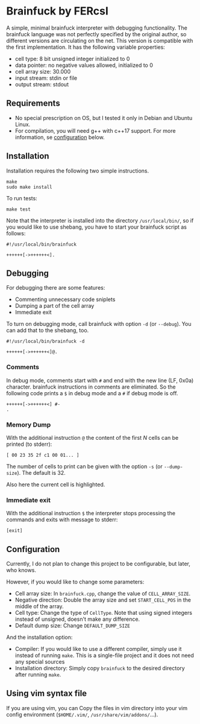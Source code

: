 # Brainfuck by FERcsI

A simple,  minimal brainfuck  interpreter with  debugging functionality.
The  brainfuck language  was  not perfectly  specified  by the  original
author, so different  versions are circulating on the  net. This version
is  compatible  with the  first  implementation.  It has  the  following
variable properties:

- cell type: 8 bit unsigned integer initialized to 0
- data pointer: no negative values allowed, initialized to 0
- cell array size: 30.000
- input stream: stdin or file
- output stream: stdout

## Requirements

- No  special prescription  on OS, but  I tested it  only in  Debian and
  Ubuntu Linux.
- For compilation,  you  will  need  g++ with  c++17  support. For  more
  information, se [configuration](#configuration) below.

## Installation

Installation requires the following two simple instructions.

```
make
sudo make install
```

To run tests:

```
make test
```

Note   that   the   interpreter   is  installed   into   the   directory
`/usr/local/bin/`, so  if you  would like  to use  shebang, you  have to
start your brainfuck script as follows:

```brainfuck
#!/usr/local/bin/brainfuck

++++++[->++++++<].
```

## Debugging

For debugging there are some features:

- Commenting unnecessary code sniplets
- Dumping a part of the cell array
- Immediate exit

To  turn  on  debugging  mode,  call  brainfuck  with  option  `-d`  (or
`--debug`). You can add that to the shebang, too.

```brainfuck
#!/usr/local/bin/brainfuck -d

++++++[->++++++<]@.
```

### Comments

In debug mode,  comments start with `#`  and end with the  new line (LF,
0x0a) character.  brainfuck instructions in comments  are eliminated. So
the following code prints a `$` in debug mode and a `#` if debug mode is
off.

```brainfuck
++++++[->++++++<] #-
.
```

### Memory Dump

With the additional  instruction `@` the content of the  first _N_ cells
can be printed (to stderr):

```
[ 00 23 35 2f c1 00 01... ]
```

The number  of cells  to print  can be  given with  the option  `-s` (or
`--dump-size`). The default is 32.

Also here the current cell is highlighted.

### Immediate exit

With the additional instruction `$` the interpreter stops processing the
commands and exits with message to stderr:

```
[exit]
```

## Configuration

Currently, I do not plan to  change this project to be configurable, but
later, who knows.

However, if you would like to change some parameters:

- Cell   array   size:  In   `brainfuck.cpp`,   change   the  value   of
  `CELL_ARRAY_SIZE`.
- Negative direction: Double the array  size and set `START_CELL_POS` in
  the middle of the array.
- Cell  type: Change  the type  of  `CellType`. Note  that using  signed
  integers instead of unsigned, doesn't make any difference.
- Default dump size: Change `DEFAULT_DUMP_SIZE`

And the installation option:

- Compiler: If you would like to use a different compiler, simply use it
  instead of running  `make`. This is a single-file project  and it does
  not need any special sources
- Installation  directory:  Simply  copy   `brainfuck`  to  the  desired
  directory after running `make`.

## Using vim syntax file

If you are using vim, you can  Copy the files in vim directory into your
vim config environment (`$HOME/.vim/`, `/usr/share/vim/addons/`...).
